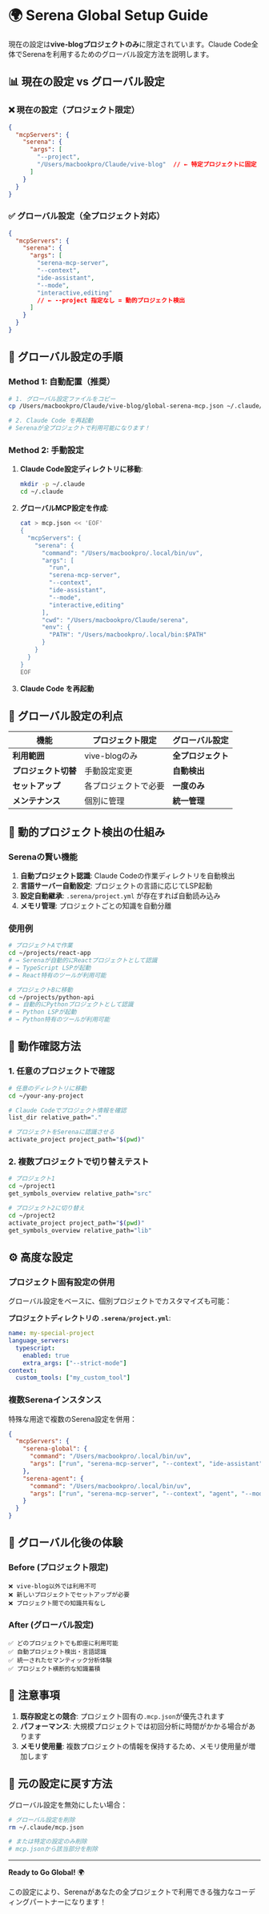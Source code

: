 # 🌍 Serena Global Setup Guide

現在の設定は**vive-blogプロジェクトのみ**に限定されています。Claude Code全体でSerenaを利用するためのグローバル設定方法を説明します。

## 📊 現在の設定 vs グローバル設定

### ❌ 現在の設定（プロジェクト限定）
```json
{
  "mcpServers": {
    "serena": {
      "args": [
        "--project",
        "/Users/macbookpro/Claude/vive-blog"  // ← 特定プロジェクトに固定
      ]
    }
  }
}
```

### ✅ グローバル設定（全プロジェクト対応）
```json
{
  "mcpServers": {
    "serena": {
      "args": [
        "serena-mcp-server",
        "--context",
        "ide-assistant",
        "--mode",
        "interactive,editing"
        // ← --project 指定なし = 動的プロジェクト検出
      ]
    }
  }
}
```

## 🚀 グローバル設定の手順

### Method 1: 自動配置（推奨）

```bash
# 1. グローバル設定ファイルをコピー
cp /Users/macbookpro/Claude/vive-blog/global-serena-mcp.json ~/.claude/mcp.json

# 2. Claude Code を再起動
# Serenaが全プロジェクトで利用可能になります！
```

### Method 2: 手動設定

1. **Claude Code設定ディレクトリに移動**:
   ```bash
   mkdir -p ~/.claude
   cd ~/.claude
   ```

2. **グローバルMCP設定を作成**:
   ```bash
   cat > mcp.json << 'EOF'
   {
     "mcpServers": {
       "serena": {
         "command": "/Users/macbookpro/.local/bin/uv",
         "args": [
           "run",
           "serena-mcp-server",
           "--context",
           "ide-assistant",
           "--mode",
           "interactive,editing"
         ],
         "cwd": "/Users/macbookpro/Claude/serena",
         "env": {
           "PATH": "/Users/macbookpro/.local/bin:$PATH"
         }
       }
     }
   }
   EOF
   ```

3. **Claude Code を再起動**

## 🎯 グローバル設定の利点

| 機能 | プロジェクト限定 | グローバル設定 |
|------|----------------|----------------|
| **利用範囲** | vive-blogのみ | **全プロジェクト** |
| **プロジェクト切替** | 手動設定変更 | **自動検出** |
| **セットアップ** | 各プロジェクトで必要 | **一度のみ** |
| **メンテナンス** | 個別に管理 | **統一管理** |

## 🔧 動的プロジェクト検出の仕組み

### Serenaの賢い機能
1. **自動プロジェクト認識**: Claude Codeの作業ディレクトリを自動検出
2. **言語サーバー自動設定**: プロジェクトの言語に応じてLSP起動
3. **設定自動継承**: `.serena/project.yml` が存在すれば自動読み込み
4. **メモリ管理**: プロジェクトごとの知識を自動分離

### 使用例
```bash
# プロジェクトAで作業
cd ~/projects/react-app
# → Serenaが自動的にReactプロジェクトとして認識
# → TypeScript LSPが起動
# → React特有のツールが利用可能

# プロジェクトBに移動
cd ~/projects/python-api  
# → 自動的にPythonプロジェクトとして認識
# → Python LSPが起動
# → Python特有のツールが利用可能
```

## 🧪 動作確認方法

### 1. 任意のプロジェクトで確認
```bash
# 任意のディレクトリに移動
cd ~/your-any-project

# Claude Codeでプロジェクト情報を確認
list_dir relative_path="."

# プロジェクトをSerenaに認識させる
activate_project project_path="$(pwd)"
```

### 2. 複数プロジェクトで切り替えテスト
```bash
# プロジェクト1
cd ~/project1
get_symbols_overview relative_path="src"

# プロジェクト2に切り替え
cd ~/project2  
activate_project project_path="$(pwd)"
get_symbols_overview relative_path="lib"
```

## ⚙️ 高度な設定

### プロジェクト固有設定の併用
グローバル設定をベースに、個別プロジェクトでカスタマイズも可能：

**プロジェクトディレクトリの `.serena/project.yml`**:
```yaml
name: my-special-project
language_servers:
  typescript:
    enabled: true
    extra_args: ["--strict-mode"]
context:
  custom_tools: ["my_custom_tool"]
```

### 複数Serenaインスタンス
特殊な用途で複数のSerena設定を併用：

```json
{
  "mcpServers": {
    "serena-global": {
      "command": "/Users/macbookpro/.local/bin/uv",
      "args": ["run", "serena-mcp-server", "--context", "ide-assistant"]
    },
    "serena-agent": {
      "command": "/Users/macbookpro/.local/bin/uv", 
      "args": ["run", "serena-mcp-server", "--context", "agent", "--mode", "planning"]
    }
  }
}
```

## 🌟 グローバル化後の体験

### Before (プロジェクト限定)
```
❌ vive-blog以外では利用不可
❌ 新しいプロジェクトでセットアップが必要
❌ プロジェクト間での知識共有なし
```

### After (グローバル設定)
```
✅ どのプロジェクトでも即座に利用可能
✅ 自動プロジェクト検出・言語認識
✅ 統一されたセマンティック分析体験  
✅ プロジェクト横断的な知識蓄積
```

## 🚨 注意事項

1. **既存設定との競合**: プロジェクト固有の`.mcp.json`が優先されます
2. **パフォーマンス**: 大規模プロジェクトでは初回分析に時間がかかる場合があります
3. **メモリ使用量**: 複数プロジェクトの情報を保持するため、メモリ使用量が増加します

## 🔄 元の設定に戻す方法

グローバル設定を無効にしたい場合：
```bash
# グローバル設定を削除
rm ~/.claude/mcp.json

# または特定の設定のみ削除
# mcp.jsonから該当部分を削除
```

---

**Ready to Go Global!** 🌍

この設定により、Serenaがあなたの全プロジェクトで利用できる強力なコーディングパートナーになります！